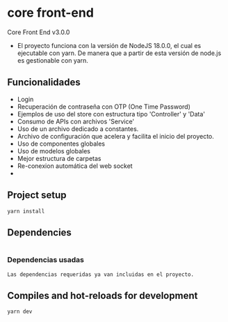# core front-end

Core Front End v3.0.0

- El proyecto funciona con la versión de NodeJS 18.0.0, el cual es ejecutable con yarn. De manera que a partir de esta versión de node.js es gestionable con 
yarn.

## Funcionalidades

- Login
- Recuperación de contraseña con OTP (One Time Password)
- Ejemplos de uso del store con estructura tipo 'Controller' y 'Data'
- Consumo de APIs con archivos 'Service'
- Uso de un archivo dedicado a constantes.
- Archivo de configuración que acelera y facilita el inicio del proyecto.
- Uso de componentes globales
- Uso de modelos globales
- Mejor estructura de carpetas
- Re-conexion automática del web socket
- 

## Project setup

``` text
yarn install
```

## Dependencies
``` 
```

### Dependencias usadas

``` text
Las dependencias requeridas ya van incluidas en el proyecto.
```

## Compiles and hot-reloads for development

``` text
yarn dev
```


